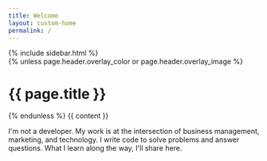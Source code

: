 ```yaml
---
title: Welcome
layout: custom-home
permalink: /
---
```


<div id="main" role="main">
  {% include sidebar.html %}

  <div class="archive">
    {% unless page.header.overlay_color or page.header.overlay_image %}
      <h1 id="page-title" class="page__title">{{ page.title }}</h1>
    {% endunless %}
    {{ content }}
  </div>
</div>

<p>I'm not a developer. My work is at the intersection of business management, marketing, and technology. I write code to solve problems and answer questions. What I learn along the way, I'll share here.</p>